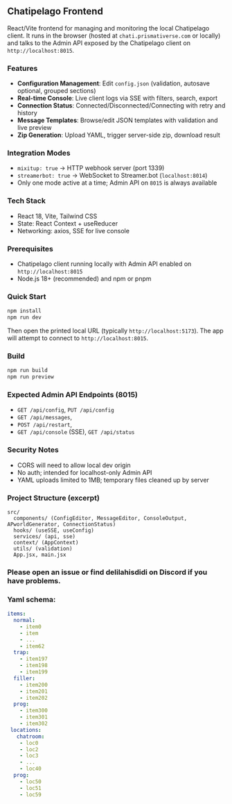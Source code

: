 ## Chatipelago Frontend

React/Vite frontend for managing and monitoring the local Chatipelago client. It runs in the browser (hosted at `chati.prismativerse.com` or locally) and talks to the Admin API exposed by the Chatipelago client on `http://localhost:8015`.

### Features
- **Configuration Management**: Edit `config.json` (validation, autosave optional, grouped sections)
- **Real-time Console**: Live client logs via SSE with filters, search, export
- **Connection Status**: Connected/Disconnected/Connecting with retry and history
- **Message Templates**: Browse/edit JSON templates with validation and live preview
- **Zip Generation**: Upload YAML, trigger server-side zip, download result

### Integration Modes
- `mixitup: true` → HTTP webhook server (port 1339)
- `streamerbot: true` → WebSocket to Streamer.bot (`localhost:8014`)
- Only one mode active at a time; Admin API on `8015` is always available

### Tech Stack
- React 18, Vite, Tailwind CSS
- State: React Context + useReducer
- Networking: axios, SSE for live console

### Prerequisites
- Chatipelago client running locally with Admin API enabled on `http://localhost:8015`
- Node.js 18+ (recommended) and npm or pnpm

### Quick Start
```bash
npm install
npm run dev
```
Then open the printed local URL (typically `http://localhost:5173`). The app will attempt to connect to `http://localhost:8015`.

### Build
```bash
npm run build
npm run preview
```

### Expected Admin API Endpoints (8015)
- `GET /api/config`, `PUT /api/config`
- `GET /api/messages`,
- `POST /api/restart`, 
- `GET /api/console` (SSE), `GET /api/status`

### Security Notes
- CORS will need to allow local dev origin
- No auth; intended for localhost-only Admin API
- YAML uploads limited to 1MB; temporary files cleaned up by server

### Project Structure (excerpt)
```
src/
  components/ (ConfigEditor, MessageEditor, ConsoleOutput, APworldGenerator, ConnectionStatus)
  hooks/ (useSSE, useConfig)
  services/ (api, sse)
  context/ (AppContext)
  utils/ (validation)
  App.jsx, main.jsx
```

### Please open an issue or find delilahisdidi on Discord if you have problems.

### Yaml schema:
```yaml
items:
  normal:
    - item0
    - item
    - ...
    - item62
  trap:
    - item197
    - item198
    - item199
  filler:
    - item200
    - item201
    - item202
  prog:
    - item300
    - item301
    - item302
 locations:
   chatroom:
    - loc0
    - loc2
    - loc3
    - ...
    - loc40
  prog:
    - loc50
    - loc51
    - loc59
```